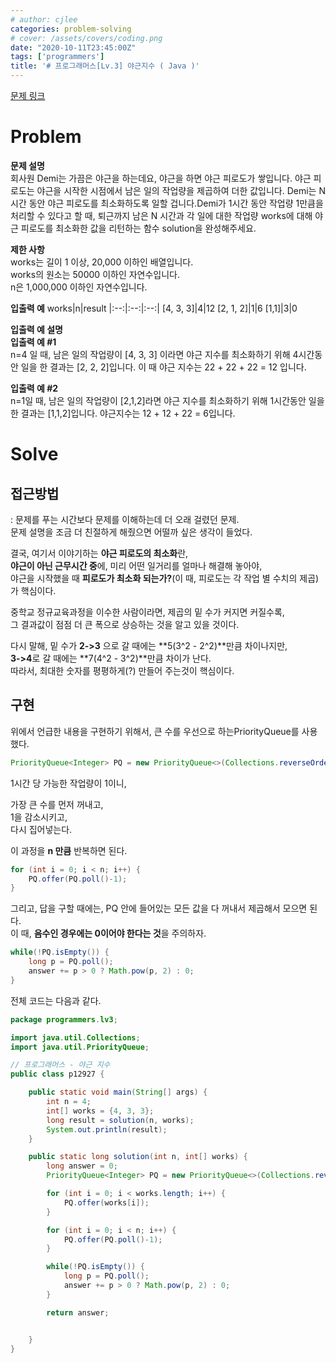 ```yaml
---
# author: cjlee
categories: problem-solving
# cover: /assets/covers/coding.png
date: "2020-10-11T23:45:00Z"
tags: ['programmers']
title: '# 프로그래머스[Lv.3] 야근지수 ( Java )'
---
```


[문제 링크](https://programmers.co.kr/learn/courses/30/lessons/12927)

# Problem

**문제 설명**  
회사원 Demi는 가끔은 야근을 하는데요, 야근을 하면 야근 피로도가 쌓입니다. 야근 피로도는 야근을 시작한 시점에서 남은 일의 작업량을 제곱하여 더한 값입니다. Demi는 N시간 동안 야근 피로도를 최소화하도록 일할 겁니다.Demi가 1시간 동안 작업량 1만큼을 처리할 수 있다고 할 때, 퇴근까지 남은 N 시간과 각 일에 대한 작업량 works에 대해 야근 피로도를 최소화한 값을 리턴하는 함수 solution을 완성해주세요.

**제한 사항**  
works는 길이 1 이상, 20,000 이하인 배열입니다.  
works의 원소는 50000 이하인 자연수입니다.  
n은 1,000,000 이하인 자연수입니다.  

**입출력 예**
works|n|result
|:--:|:--:|:--:|
[4, 3, 3]|4|12
[2, 1, 2]|1|6
[1,1]|3|0

**입출력 예 설명**  
**입출력 예 #1**  
n=4 일 때, 남은 일의 작업량이 [4, 3, 3] 이라면 야근 지수를 최소화하기 위해 4시간동안 일을 한 결과는 [2, 2, 2]입니다. 이 때 야근 지수는 22 + 22 + 22 = 12 입니다.

**입출력 예 #2**  
n=1일 때, 남은 일의 작업량이 [2,1,2]라면 야근 지수를 최소화하기 위해 1시간동안 일을 한 결과는 [1,1,2]입니다. 야근지수는 12 + 12 + 22 = 6입니다.

# Solve

## 접근방법
: 문제를 푸는 시간보다 문제를 이해하는데 더 오래 걸렸던 문제.  
문제 설명을 조금 더 친절하게 해줬으면 어떨까 싶은 생각이 들었다.

결국, 여기서 이야기하는 **야근 피로도의 최소화**란,  
**야근이 아닌 근무시간 중**에, 미리 어떤 일거리를 얼마나 해결해 놓아야,  
야근을 시작했을 때 **피로도가 최소화 되는가?**(이 때, 피로도는 각 작업 별 수치의 제곱)
가 핵심이다.

중학교 정규교육과정을 이수한 사람이라면, 제곱의 밑 수가 커지면 커질수록,  
그 결과값이 점점 더 큰 폭으로 상승하는 것을 알고 있을 것이다.  

다시 말해, 밑 수가 **2->3** 으로 갈 때에는 **5(3^2 - 2^2)**만큼 차이나지만,  
**3->4**로 갈 때에는 **7(4^2 - 3^2)**만큼 차이가 난다.   
따라서, 최대한 숫자를 평평하게(?) 만들어 주는것이 핵심이다.

## 구현
위에서 언급한 내용을 구현하기 위해서, 큰 수를 우선으로 하는PriorityQueue를 사용했다.  
```java
PriorityQueue<Integer> PQ = new PriorityQueue<>(Collections.reverseOrder());
```

1시간 당 가능한 작업량이 1이니,  

가장 큰 수를 먼저 꺼내고,  
1을 감소시키고,  
다시 집어넣는다.

이 과정을 **n 만큼** 반복하면 된다.

```java
for (int i = 0; i < n; i++) {
    PQ.offer(PQ.poll()-1);
}
```

그리고, 답을 구할 때에는, PQ 안에 들어있는 모든 값을 다 꺼내서 제곱해서 모으면 된다.  
이 때, **음수인 경우에는 0이어야 한다는 것**을 주의하자.

```java
while(!PQ.isEmpty()) {
    long p = PQ.poll();
    answer += p > 0 ? Math.pow(p, 2) : 0;
}
```

전체 코드는 다음과 같다.


```java
package programmers.lv3;

import java.util.Collections;
import java.util.PriorityQueue;

// 프로그래머스 - 야근 지수
public class p12927 {

    public static void main(String[] args) {
        int n = 4;
        int[] works = {4, 3, 3};
        long result = solution(n, works);
        System.out.println(result);
    }

    public static long solution(int n, int[] works) {
        long answer = 0;
        PriorityQueue<Integer> PQ = new PriorityQueue<>(Collections.reverseOrder());

        for (int i = 0; i < works.length; i++) {
            PQ.offer(works[i]);
        }

        for (int i = 0; i < n; i++) {
            PQ.offer(PQ.poll()-1);
        }

        while(!PQ.isEmpty()) {
            long p = PQ.poll();
            answer += p > 0 ? Math.pow(p, 2) : 0;
        }

        return answer;


    }
}

```